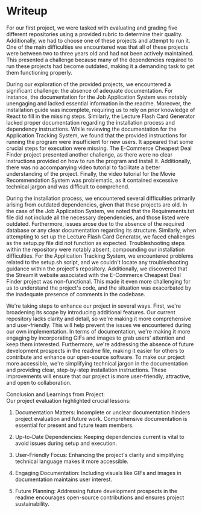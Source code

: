 # Writeup

For our first project, we were tasked with evaluating and grading five different repositories using a provided rubric to determine their quality. Additionally, we had to choose one of these projects and attempt to run it. One of the main difficulties we encountered was that all of these projects were between two to three years old and had not been actively maintained. This presented a challenge because many of the dependencies required to run these projects had become outdated, making it a demanding task to get them functioning properly. <br>

During our exploration of the provided projects, we encountered a significant challenge: the absence of adequate documentation. For instance, the documentation for the Job Application System was notably unengaging and lacked essential information in the readme. Moreover, the installation guide was incomplete, requiring us to rely on prior knowledge of React to fill in the missing steps.
Similarly, the Lecture Flash Card Generator lacked proper documentation regarding the installation process and dependency instructions. While reviewing the documentation for the Application Tracking System, we found that the provided instructions for running the program were insufficient for new users. It appeared that some crucial steps for execution were missing.
The E-Commerce Cheapest Deal Finder project presented another challenge, as there were no clear instructions provided on how to run the program and install it. Additionally, there was no accompanying video tutorial to facilitate a better understanding of the project.
Finally, the video tutorial for the Movie Recommendation System was problematic, as it contained excessive technical jargon and was difficult to comprehend.<br>

During the installation process, we encountered several difficulties primarily arising from outdated dependencies, given that these projects are old. In the case of the Job Application System, we noted that the Requirements.txt file did not include all the necessary dependencies, and those listed were outdated. Furthermore, issues arose due to the absence of the required database or any clear documentation regarding its structure.
Similarly, when attempting to set up the Lecture Flash Card Generator, we faced challenges as the setup.py file did not function as expected. Troubleshooting steps within the repository were notably absent, compounding our installation difficulties.
For the Application Tracking System, we encountered problems related to the setup.sh script, and we couldn't locate any troubleshooting guidance within the project's repository.
Additionally, we discovered that the Streamlit website associated with the E-Commerce Cheapest Deal Finder project was non-functional. This made it even more challenging for us to understand the project's code, and the situation was exacerbated by the inadequate presence of comments in the codebase.<br>

We're taking steps to enhance our project in several ways. First, we're broadening its scope by introducing additional features. Our current repository lacks clarity and detail, so we're making it more comprehensive and user-friendly. This will help prevent the issues we encountered during our own implementation.
In terms of documentation, we're making it more engaging by incorporating GIFs and images to grab users' attention and keep them interested. Furthermore, we're addressing the absence of future development prospects in the readme file, making it easier for others to contribute and enhance our open-source software.
To make our project more accessible, we're simplifying technical jargon in the documentation and providing clear, step-by-step installation instructions. These improvements will ensure that our project is more user-friendly, attractive, and open to collaboration.<br>

Conclusion and Learnings from Project:<br>
Our project evaluation highlighted crucial lessons:<br>

1. Documentation Matters: Incomplete or unclear documentation hinders project evaluation and future work. Comprehensive documentation is essential for present and future team members.

2. Up-to-Date Dependencies: Keeping dependencies current is vital to avoid issues during setup and execution.

3. User-Friendly Focus: Enhancing the project's clarity and simplifying technical language makes it more accessible.

4. Engaging Documentation: Including visuals like GIFs and images in documentation maintains user interest.

5. Future Planning: Addressing future development prospects in the readme encourages open-source contributions and ensures project sustainability.





